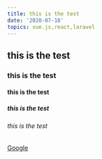 ```yaml
---
title: this is the test
date: '2020-07-18'
topics: vue.js,react,laravel
---
```


## this is the test

### this is the test

#### this is the test

##### this is the test

###### this is the test

[Google](https://google.com)